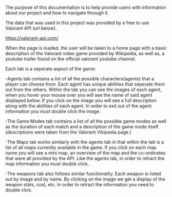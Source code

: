 The purpose of this documentation is to help provide users with information about our project and how to navigate through it.

The data that was used in this project was provided by a free to use Valorant API (url below).

https://valorant-api.com/

When the page is loaded, the user will be taken to a home page with a basic description of the Valorant video game provided by Wikipedia, as well as, a youtube trailer found on the official valorant youtube channel.

Each tab is a seperate aspect of the game:

-Agents tab contains a list of all the possible characters(agents) that a player can choose from. Each agent has unique abilities that seperate them out from the others. Within the tab you can see the images of each agent, when you hover your mouse over you will see the name of said agent displayed below. If you click on the image you will see a full description along with the abilities of each agent. In order to exit out of the agent information you must double click the image.

-The Game Modes tab contains a list of all the possible game modes as well as the duration of each match and a description of the game mode itself. (descriptions were taken from the Valorant Vikipedia page.)

-The Maps tab works similarly with the agents tab in that within the tab is a list of all maps currently available in the game. If you click on each map name you will see a mini map, an overview of the map and the co-ordinates that were all provided by the API. Like the agents tab, in order to retract the map information you must double click.

-The weapons tab also follows similar functionality. Each weapon is listed out by image and by name. By clicking on the image we get a display of the weapon stats, cost, etc. In order to retract the information you need to double click.